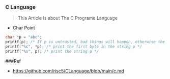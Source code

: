 ### C Language
>This Article Is about The C Programe Language


* Char Point

```c
char *p = "abc";
printf(p); /* If p is untrusted, bad things will happen, otherwise the string p is written. */
printf("%c", *p); /* print the first byte in the string p */
printf("%s", p); /* print the string p */

```

 






###Ref
* https://github.com/risc5/CLanguage/blob/main/c.md
